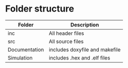 # Folder structure
| Folder | Description |
|--------|------------|
| inc  | All header files|
| src  | All source files|
| Documentation| includes doxyfile and makefile|
| Simulation | includes .hex and .elf files|
